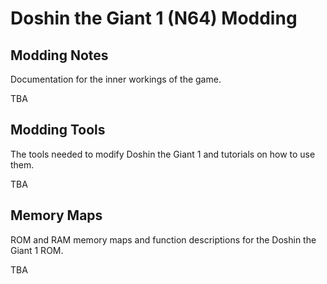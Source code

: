 # Doshin the Giant 1 (N64) Modding

## Modding Notes
Documentation for the inner workings of the game.

TBA

## Modding Tools
The tools needed to modify Doshin the Giant 1 and tutorials on how to use them.

TBA

## Memory Maps
ROM and RAM memory maps and function descriptions for the Doshin the Giant 1 ROM.

TBA
